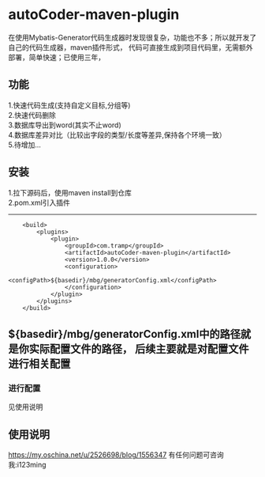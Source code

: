 # autoCoder-maven-plugin
在使用Mybatis-Generator代码生成器时发现很复杂，功能也不多；所以就开发了自己的代码生成器，maven插件形式，
代码可直接生成到项目代码里，无需额外部署，简单快速；已使用三年，

## 功能
1.快速代码生成(支持自定义目标,分组等)  
2.快速代码删除  
3.数据库导出到word(其实不止word)  
4.数据库差异对比（比较出字段的类型/长度等差异,保持各个环境一致）   
5.待增加...  

## 安装
1.拉下源码后，使用maven install到仓库  
2.pom.xml引入插件  

---
```
    <build>
        <plugins>
            <plugin>
                <groupId>com.tramp</groupId>
                <artifactId>autoCoder-maven-plugin</artifactId>
                <version>1.0.0</version>
                <configuration>
                    <configPath>${basedir}/mbg/generatorConfig.xml</configPath>
                </configuration>
            </plugin>
        </plugins>
    </build>

```
<configPath>${basedir}/mbg/generatorConfig.xml</configPath>中的路径就是你实际配置文件的路径，
后续主要就是对配置文件进行相关配置
---
### 进行配置
见使用说明

## 使用说明
https://my.oschina.net/u/2526698/blog/1556347
有任何问题可咨询我:i123ming